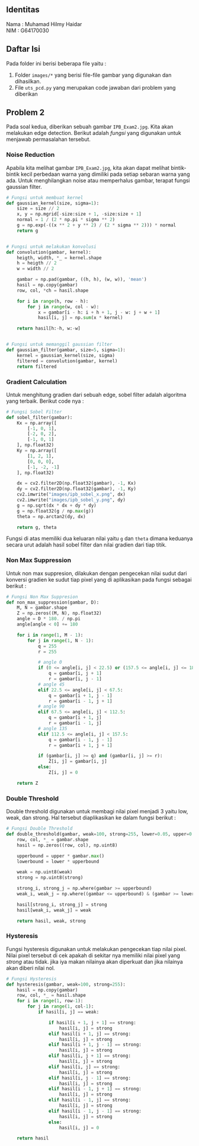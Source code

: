 ## Identitas
Nama : Muhamad Hilmy Haidar  
NIM : G64170030  

## Daftar Isi
Pada folder ini berisi beberapa file yaitu :  
1. Folder `images/*` yang berisi file-file gambar yang digunakan dan dihasilkan.  
2. File `uts_pcd.py` yang merupakan code jawaban dari problem yang diberikan  

## Problem 2
Pada soal kedua, diberikan sebuah gambar `IPB_Exam2.jpg`. 
Kita akan melakukan edge detection. Berikut adalah _fungsi_ yang digunakan untuk menjawab
permasalahan tersebut.

### Noise Reduction
Apabila kita melihat gambar `IPB_Exam2.jpg`, kita akan dapat melihat 
bintik-bintik kecil perbedaan warna yang dimiliki pada setiap sebaran warna yang ada. Untuk menghilangkan noise
atau memperhalus gambar, terapat fungsi gaussian filter.  
```python
# Fungsi untuk membuat kernel
def gaussian_kernel(size, sigma=1):
    size = size // 2
    x, y = np.mgrid[-size:size + 1, -size:size + 1]
    normal = 1 / (2 * np.pi * sigma ** 2)
    g = np.exp(-((x ** 2 + y ** 2) / (2 * sigma ** 2))) * normal
    return g


# Fungsi untuk melakukan konvolusi
def convolution(gambar, kernel):
    heigth, width, *_ = kernel.shape
    h = heigth // 2
    w = width // 2

    gambar = np.pad(gambar, ((h, h), (w, w)), 'mean')
    hasil = np.copy(gambar)
    row, col, *ch = hasil.shape

    for i in range(h, row - h):
        for j in range(w, col - w):
            x = gambar[i - h: i + h + 1, j - w: j + w + 1]
            hasil[i, j] = np.sum(x * kernel)

    return hasil[h:-h, w:-w]


# Fungsi untuk memanggil gaussian filter
def gaussian_filter(gambar, size=5, sigma=1):
    kernel = gaussian_kernel(size, sigma)
    filtered = convolution(gambar, kernel)
    return filtered
```

### Gradient Calculation
Untuk menghitung gradien dari sebuah edge, sobel filter adalah algoritma yang terbaik. Berikut code nya :  
```python
# Fungsi Sobel Filter
def sobel_filter(gambar):
    Kx = np.array([
        [-1, 0, 1],
        [-2, 0, 2],
        [-1, 0, 1]
    ], np.float32)
    Ky = np.array([
        [1, 2, 1],
        [0, 0, 0],
        [-1, -2, -1]
    ], np.float32)

    dx = cv2.filter2D(np.float32(gambar), -1, Kx)
    dy = cv2.filter2D(np.float32(gambar), -1, Ky)
    cv2.imwrite("images/ipb_sobel_x.png", dx)
    cv2.imwrite("images/ipb_sobel_y.png", dy)
    g = np.sqrt(dx * dx + dy * dy)
    g = np.float32(g / np.max(g))
    theta = np.arctan2(dy, dx)

    return g, theta
```  
Fungsi di atas memiliki dua keluaran nilai yaitu `g` dan `theta` dimana keduanya secara urut adalah hasil 
sobel filter dan nilai gradien dari tiap titik.


### Non Max Suppression
Untuk non max suppresion, dilakukan dengan pengecekan nilai sudut dari konversi gradien ke sudut tiap pixel
yang di aplikasikan pada fungsi sebagai berikut :  
```python
# Fungsi Non Max Suppresion
def non_max_suppression(gambar, D):
    M, N = gambar.shape
    Z = np.zeros((M, N), np.float32)
    angle = D * 180. / np.pi
    angle[angle < 0] += 180

    for i in range(1, M - 1):
        for j in range(1, N - 1):
            q = 255
            r = 255

            # angle 0
            if (0 <= angle[i, j] < 22.5) or (157.5 <= angle[i, j] <= 180):
                q = gambar[i, j + 1]
                r = gambar[i, j - 1]
            # angle 45
            elif 22.5 <= angle[i, j] < 67.5:
                q = gambar[i + 1, j - 1]
                r = gambar[i - 1, j + 1]
            # angle 90
            elif 67.5 <= angle[i, j] < 112.5:
                q = gambar[i + 1, j]
                r = gambar[i - 1, j]
            # angle 135
            elif 112.5 <= angle[i, j] < 157.5:
                q = gambar[i - 1, j - 1]
                r = gambar[i + 1, j + 1]

            if (gambar[i, j] >= q) and (gambar[i, j] >= r):
                Z[i, j] = gambar[i, j]
            else:
                Z[i, j] = 0

    return Z
```

### Double Threshold
Double threshold digunakan untuk membagi nilai pixel menjadi 3 yaitu low, weak, dan strong. 
Hal tersebut diaplikasikan ke dalam fungsi berikut :  
```python
# Fungsi Double Threshold
def double_threshold(gambar, weak=100, strong=255, lower=0.05, upper=0.09):
    row, col, *_ = gambar.shape
    hasil = np.zeros((row, col), np.uint8)

    upperbound = upper * gambar.max()
    lowerbound = lower * upperbound

    weak = np.uint8(weak)
    strong = np.uint8(strong)

    strong_i, strong_j = np.where(gambar >= upperbound)
    weak_i, weak_j = np.where((gambar <= upperbound) & (gambar >= lowerbound))

    hasil[strong_i, strong_j] = strong
    hasil[weak_i, weak_j] = weak

    return hasil, weak, strong
```

### Hysteresis
Fungsi hysteresis digunakan untuk melakukan pengecekan tiap nilai pixel. Nilai pixel tersebut di cek apakah di
sekitar nya memiliki nilai pixel yang _strong_ atau tidak. jika iya makan nilainya akan diperkuat dan jika 
nilainya akan diberi nilai nol.  
```python
# Fungsi Hysteresis
def hysteresis(gambar, weak=100, strong=255):
    hasil = np.copy(gambar)
    row, col, *_ = hasil.shape
    for i in range(1, row-1):
        for j in range(1, col-1):
            if hasil[i, j] == weak:

                if hasil[i + 1, j + 1] == strong:
                    hasil[i, j] = strong
                elif hasil[i + 1, j] == strong:
                    hasil[i, j] = strong
                elif hasil[i + 1, j - 1] == strong:
                    hasil[i, j] = strong
                elif hasil[i, j + 1] == strong:
                    hasil[i, j] = strong
                elif hasil[i, j] == strong:
                    hasil[i, j] = strong
                elif hasil[i, j - 1] == strong:
                    hasil[i, j] = strong
                elif hasil[i - 1, j + 1] == strong:
                    hasil[i, j] = strong
                elif hasil[i - 1, j] == strong:
                    hasil[i, j] = strong
                elif hasil[i - 1, j - 1] == strong:
                    hasil[i, j] = strong
                else:
                    hasil[i, j] = 0

    return hasil
```